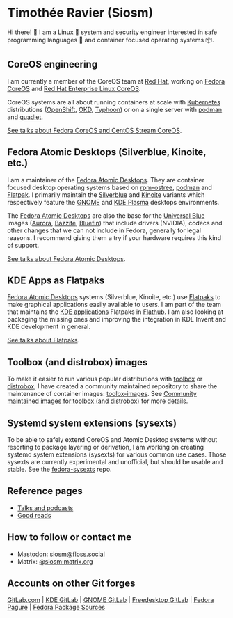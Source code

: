 # Timothée Ravier (Siosm)

Hi there! 👋 I am a Linux 🐧 system and security engineer interested in safe
programming languages 🦀 and container focused operating systems 📦.

## CoreOS engineering

I am currently a member of the CoreOS team at [Red Hat], working on [Fedora
CoreOS] and [Red Hat Enterprise Linux CoreOS].

CoreOS systems are all about running containers at scale with [Kubernetes]
distributions ([OpenShift], [OKD], [Typhoon]) or on a single server with
[podman] and [quadlet].

[See talks about Fedora CoreOS and CentOS Stream CoreOS](talks.md#fedora-coreos-and-centos-stream-coreos).

## Fedora Atomic Desktops (Silverblue, Kinoite, etc.)

I am a maintainer of the [Fedora Atomic Desktops]. They are container focused
desktop operating systems based on [rpm-ostree], [podman] and [Flatpak]. I
primarily maintain the [Silverblue] and [Kinoite] variants which respectively
feature the [GNOME] and [KDE Plasma] desktops environments.

The [Fedora Atomic Desktops] are also the base for the [Universal Blue] images
([Aurora], [Bazzite], [Bluefin]) that include drivers (NVIDIA), codecs and
other changes that we can not include in Fedora, generally for legal reasons. I
recommend giving them a try if your hardware requires this kind of support.

[See talks about Fedora Atomic Desktops](talks.md#fedora-atomic-desktops-and-flatpaks).

## KDE Apps as Flatpaks

[Fedora Atomic Desktops] systems (Silverblue, Kinoite, etc.) use
[Flatpaks][Flatpak] to make graphical applications easily available to users. I
am part of the team that maintains the [KDE applications] Flatpaks in
[Flathub]. I am also looking at packaging the missing ones and improving the
integration in KDE Invent and KDE development in general.

[See talks about Flatpaks](talks.md#fedora-atomic-desktops-and-flatpaks).

## Toolbox (and distrobox) images

To make it easier to run various popular distributions with [toolbox] or
[distrobox], I have created a community maintained repository to share the
maintenance of container images:
[toolbx-images](https://github.com/toolbx-images/images). See [Community
maintained images for toolbox (and
distrobox)](https://tim.siosm.fr/blog/2022/12/05/toolbx-community-images/) for
more details.

## Systemd system extensions (sysexts)

To be able to safely extend CoreOS and Atomic Desktop systems without resorting
to package layering or derivation, I am working on creating systemd system
extensions (sysexts) for various common use cases. Those sysexts are currently
experimental and unofficial, but should be usable and stable. See the
[fedora-sysexts][fedora-sysexts] repo.

## Reference pages

- [Talks and podcasts](talks.md)
- [Good reads](goodreads.md)

## How to follow or contact me

- Mastodon: [siosm@floss.social](https://floss.social/@siosm)
- Matrix: [@siosm:matrix.org](https://matrix.to/#/@siosm:matrix.org)

## Accounts on other Git forges

[GitLab.com](https://gitlab.com/Siosm) |
[KDE GitLab](https://invent.kde.org/ravier) |
[GNOME GitLab](https://gitlab.gnome.org/travier) |
[Freedesktop GitLab](https://gitlab.freedesktop.org/travier) |
[Fedora Pagure](https://pagure.io/user/siosm) |
[Fedora Package Sources](https://src.fedoraproject.org/user/siosm)

[Red Hat]: https://www.redhat.com
[Fedora CoreOS]: https://getfedora.org/en/coreos
[Red Hat Enterprise Linux CoreOS]: https://docs.redhat.com/en/documentation/openshift_container_platform/4.18/html/architecture/architecture-rhcos
[Kubernetes]: https://kubernetes.io
[OpenShift]: https://www.openshift.com
[OKD]: https://www.okd.io
[Typhoon]: https://typhoon.psdn.io
[podman]: https://podman.io
[quadlet]: https://docs.podman.io/en/latest/markdown/podman-systemd.unit.5.html
[Fedora Atomic Desktops]: https://fedoraproject.org/atomic-desktops/
[rpm-ostree]: https://coreos.github.io/rpm-ostree/
[Flatpak]: https://flatpak.org
[Silverblue]: https://fedoraproject.org/atomic-desktops/silverblue/
[Kinoite]: https://fedoraproject.org/atomic-desktops/kinoite/
[GNOME]: https://www.gnome.org
[KDE Plasma]: https://kde.org
[Universal Blue]: https://universal-blue.org/
[Aurora]: https://universal-blue.org/
[Bazzite]: https://bazzite.gg/
[Bluefin]: https://projectbluefin.io/
[KinoiteNightly]: https://tim.siosm.fr/blog/2023/01/20/introducing-kinoite-nightly-beta/
[KDE Applications]: https://kde.org/applications
[Flathub]: https://flathub.org/home
[toolbox]: https://github.com/coreos/toolbox
[distrobox]: https://github.com/89luca89/distrobox
[fedora-sysexts]: https://github.com/travier/fedora-sysexts
